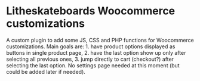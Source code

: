 # Litheskateboards Woocommerce customizations
A custom plugin to add some JS, CSS and PHP functions for Woocommerce customizations. Main goals are: 1. have product options displayed as buttons in single product page, 2. have the last option show up only after selecting all previous ones, 3. jump directly to cart (checkout?) after selecting the last option. No settings page needed at this moment (but could be added later if needed).
